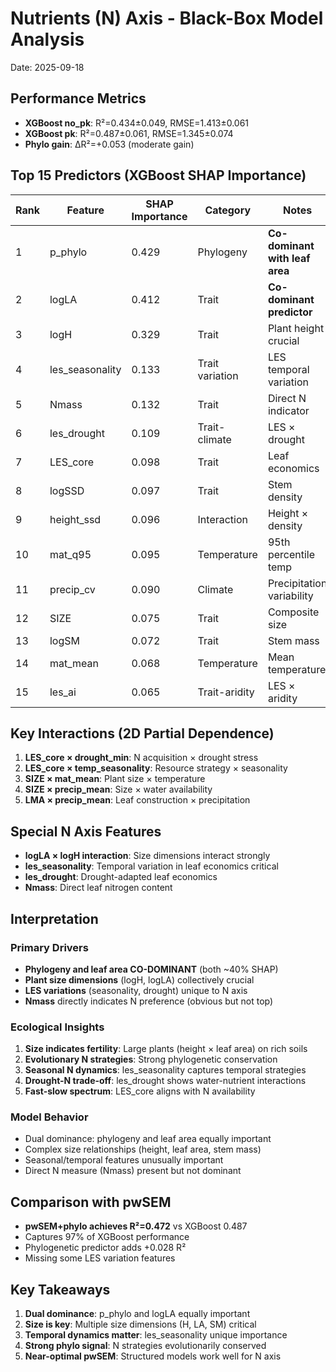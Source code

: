 # Nutrients (N) Axis - Black-Box Model Analysis
Date: 2025-09-18

## Performance Metrics
- **XGBoost no_pk**: R²=0.434±0.049, RMSE=1.413±0.061
- **XGBoost pk**: R²=0.487±0.061, RMSE=1.345±0.074
- **Phylo gain**: ΔR²=+0.053 (moderate gain)

## Top 15 Predictors (XGBoost SHAP Importance)

| Rank | Feature | SHAP Importance | Category | Notes |
|------|---------|-----------------|----------|-------|
| 1 | p_phylo | 0.429 | Phylogeny | **Co-dominant with leaf area** |
| 2 | logLA | 0.412 | Trait | **Co-dominant predictor** |
| 3 | logH | 0.329 | Trait | Plant height crucial |
| 4 | les_seasonality | 0.133 | Trait variation | LES temporal variation |
| 5 | Nmass | 0.132 | Trait | Direct N indicator |
| 6 | les_drought | 0.109 | Trait-climate | LES × drought |
| 7 | LES_core | 0.098 | Trait | Leaf economics |
| 8 | logSSD | 0.097 | Trait | Stem density |
| 9 | height_ssd | 0.096 | Interaction | Height × density |
| 10 | mat_q95 | 0.095 | Temperature | 95th percentile temp |
| 11 | precip_cv | 0.090 | Climate | Precipitation variability |
| 12 | SIZE | 0.075 | Trait | Composite size |
| 13 | logSM | 0.072 | Trait | Stem mass |
| 14 | mat_mean | 0.068 | Temperature | Mean temperature |
| 15 | les_ai | 0.065 | Trait-aridity | LES × aridity |

## Key Interactions (2D Partial Dependence)

1. **LES_core × drought_min**: N acquisition × drought stress
2. **LES_core × temp_seasonality**: Resource strategy × seasonality
3. **SIZE × mat_mean**: Plant size × temperature
4. **SIZE × precip_mean**: Size × water availability
5. **LMA × precip_mean**: Leaf construction × precipitation

## Special N Axis Features
- **logLA × logH interaction**: Size dimensions interact strongly
- **les_seasonality**: Temporal variation in leaf economics critical
- **les_drought**: Drought-adapted leaf economics
- **Nmass**: Direct leaf nitrogen content

## Interpretation

### Primary Drivers
- **Phylogeny and leaf area CO-DOMINANT** (both ~40% SHAP)
- **Plant size dimensions** (logH, logLA) collectively crucial
- **LES variations** (seasonality, drought) unique to N axis
- **Nmass** directly indicates N preference (obvious but not top)

### Ecological Insights
1. **Size indicates fertility**: Large plants (height × leaf area) on rich soils
2. **Evolutionary N strategies**: Strong phylogenetic conservation
3. **Seasonal N dynamics**: les_seasonality captures temporal strategies
4. **Drought-N trade-off**: les_drought shows water-nutrient interactions
5. **Fast-slow spectrum**: LES_core aligns with N availability

### Model Behavior
- Dual dominance: phylogeny and leaf area equally important
- Complex size relationships (height, leaf area, stem mass)
- Seasonal/temporal features unusually important
- Direct N measure (Nmass) present but not dominant

## Comparison with pwSEM
- **pwSEM+phylo achieves R²=0.472** vs XGBoost 0.487
- Captures 97% of XGBoost performance
- Phylogenetic predictor adds +0.028 R²
- Missing some LES variation features

## Key Takeaways
1. **Dual dominance**: p_phylo and logLA equally important
2. **Size is key**: Multiple size dimensions (H, LA, SM) critical
3. **Temporal dynamics matter**: les_seasonality unique importance
4. **Strong phylo signal**: N strategies evolutionarily conserved
5. **Near-optimal pwSEM**: Structured models work well for N axis
